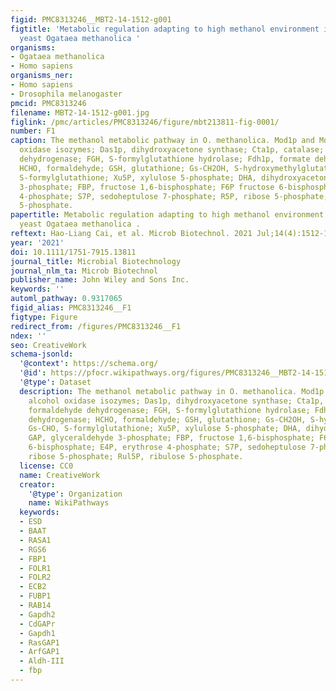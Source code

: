 ```yaml
---
figid: PMC8313246__MBT2-14-1512-g001
figtitle: 'Metabolic regulation adapting to high methanol environment in the methylotrophic
  yeast Ogataea methanolica '
organisms:
- Ogataea methanolica
- Homo sapiens
organisms_ner:
- Homo sapiens
- Drosophila melanogaster
pmcid: PMC8313246
filename: MBT2-14-1512-g001.jpg
figlink: /pmc/articles/PMC8313246/figure/mbt213811-fig-0001/
number: F1
caption: The methanol metabolic pathway in O. methanolica. Mod1p and Mod2p, alcohol
  oxidase isozymes; Das1p, dihydroxyacetone synthase; Cta1p, catalase; Fld1p, formaldehyde
  dehydrogenase; FGH, S‐formylglutathione hydrolase; Fdh1p, formate dehydrogenase;
  HCHO, formaldehyde; GSH, glutathione; Gs‐CH2OH, S‐hydroxymethylglutathione; Gs‐CHO,
  S‐formylglutathione; Xu5P, xylulose 5‐phosphate; DHA, dihydroxyacetone; GAP, glyceraldehyde
  3‐phosphate; FBP, fructose 1,6‐bisphosphate; F6P fructose 6‐bisphosphate; E4P, erythrose
  4‐phosphate; S7P, sedoheptulose 7‐phosphate; R5P, ribose 5‐phosphate; Rul5P, ribulose
  5‐phosphate.
papertitle: Metabolic regulation adapting to high methanol environment in the methylotrophic
  yeast Ogataea methanolica .
reftext: Hao‐Liang Cai, et al. Microb Biotechnol. 2021 Jul;14(4):1512-1524.
year: '2021'
doi: 10.1111/1751-7915.13811
journal_title: Microbial Biotechnology
journal_nlm_ta: Microb Biotechnol
publisher_name: John Wiley and Sons Inc.
keywords: ''
automl_pathway: 0.9317065
figid_alias: PMC8313246__F1
figtype: Figure
redirect_from: /figures/PMC8313246__F1
ndex: ''
seo: CreativeWork
schema-jsonld:
  '@context': https://schema.org/
  '@id': https://pfocr.wikipathways.org/figures/PMC8313246__MBT2-14-1512-g001.html
  '@type': Dataset
  description: The methanol metabolic pathway in O. methanolica. Mod1p and Mod2p,
    alcohol oxidase isozymes; Das1p, dihydroxyacetone synthase; Cta1p, catalase; Fld1p,
    formaldehyde dehydrogenase; FGH, S‐formylglutathione hydrolase; Fdh1p, formate
    dehydrogenase; HCHO, formaldehyde; GSH, glutathione; Gs‐CH2OH, S‐hydroxymethylglutathione;
    Gs‐CHO, S‐formylglutathione; Xu5P, xylulose 5‐phosphate; DHA, dihydroxyacetone;
    GAP, glyceraldehyde 3‐phosphate; FBP, fructose 1,6‐bisphosphate; F6P fructose
    6‐bisphosphate; E4P, erythrose 4‐phosphate; S7P, sedoheptulose 7‐phosphate; R5P,
    ribose 5‐phosphate; Rul5P, ribulose 5‐phosphate.
  license: CC0
  name: CreativeWork
  creator:
    '@type': Organization
    name: WikiPathways
  keywords:
  - ESD
  - BAAT
  - RASA1
  - RGS6
  - FBP1
  - FOLR1
  - FOLR2
  - ECB2
  - FUBP1
  - RAB14
  - Gapdh2
  - CdGAPr
  - Gapdh1
  - RasGAP1
  - ArfGAP1
  - Aldh-III
  - fbp
---
```

